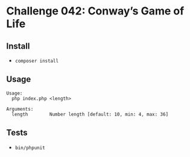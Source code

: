 # Challenge 042: Conway’s Game of Life

## Install

* `composer install`

## Usage

    Usage:
      php index.php <length>
    
    Arguments:
      length        Number length [default: 10, min: 4, max: 36]
     
## Tests

* `bin/phpunit`
